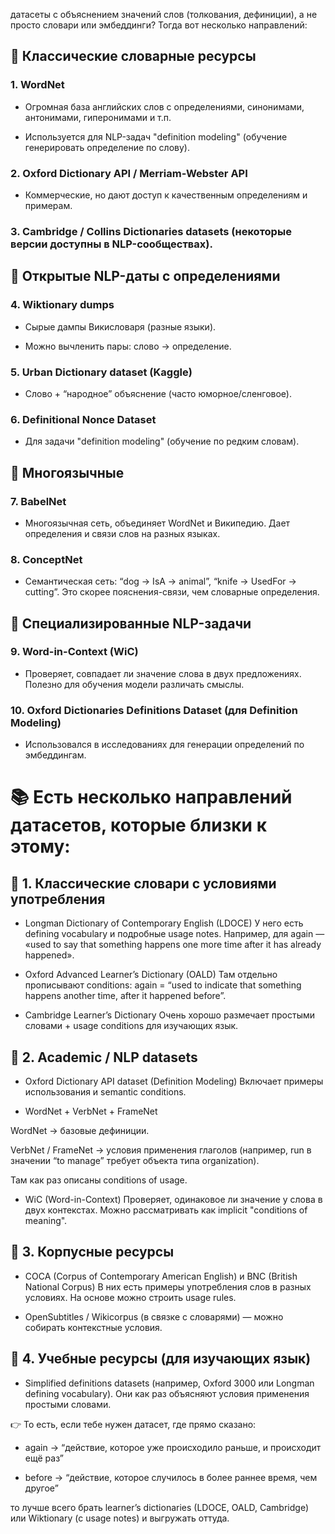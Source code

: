 датасеты с объяснением значений слов (толкования, дефиниции), а не просто словари или эмбеддинги?
Тогда вот несколько направлений:


## 🔹 Классические словарные ресурсы

### 1. WordNet

* Огромная база английских слов с определениями, синонимами, антонимами, гиперонимами и т.п.

* Используется для NLP-задач "definition modeling" (обучение генерировать определение по слову).


### 2. Oxford Dictionary API / Merriam-Webster API

* Коммерческие, но дают доступ к качественным определениям и примерам.


### 3. Cambridge / Collins Dictionaries datasets (некоторые версии доступны в NLP-сообществах).


## 🔹 Открытые NLP-даты с определениями

### 4. Wiktionary dumps

* Сырые дампы Викисловаря (разные языки).

* Можно вычленить пары: слово → определение.


### 5. Urban Dictionary dataset (Kaggle)

* Слово + “народное” объяснение (часто юморное/сленговое).


### 6. Definitional Nonce Dataset

* Для задачи "definition modeling" (обучение по редким словам).


## 🔹 Многоязычные

### 7. BabelNet

* Многоязычная сеть, объединяет WordNet и Википедию. Дает определения и связи слов на разных языках.


### 8. ConceptNet

* Семантическая сеть: “dog → IsA → animal”, “knife → UsedFor → cutting”. Это скорее пояснения-связи, чем словарные определения.


## 🔹 Специализированные NLP-задачи

### 9. Word-in-Context (WiC)

* Проверяет, совпадает ли значение слова в двух предложениях. Полезно для обучения модели различать смыслы.


### 10. Oxford Dictionaries Definitions Dataset (для Definition Modeling)

* Использовался в исследованиях для генерации определений по эмбеддингам.



# 📚 Есть несколько направлений датасетов, которые близки к этому:

## 🔹 1. Классические словари с условиями употребления

* Longman Dictionary of Contemporary English (LDOCE)
У него есть defining vocabulary и подробные usage notes. Например, для again — «used to say that something happens one more time after it has already happened».

* Oxford Advanced Learner’s Dictionary (OALD)
Там отдельно прописывают conditions:
again = “used to indicate that something happens another time, after it happened before”.

* Cambridge Learner’s Dictionary
Очень хорошо размечает простыми словами + usage conditions для изучающих язык.


## 🔹 2. Academic / NLP datasets

* Oxford Dictionary API dataset (Definition Modeling)
Включает примеры использования и semantic conditions.

* WordNet + VerbNet + FrameNet

WordNet → базовые дефиниции.

VerbNet / FrameNet → условия применения глаголов (например, run в значении “to manage” требует объекта типа organization).

Там как раз описаны conditions of usage.

* WiC (Word-in-Context)
Проверяет, одинаковое ли значение у слова в двух контекстах. Можно рассматривать как implicit "conditions of meaning".


## 🔹 3. Корпусные ресурсы

* COCA (Corpus of Contemporary American English) и BNC (British National Corpus)
В них есть примеры употребления слов в разных условиях. На основе можно строить usage rules.

* OpenSubtitles / Wikicorpus (в связке с словарями) — можно собирать контекстные условия.


## 🔹 4. Учебные ресурсы (для изучающих язык)

* Simplified definitions datasets (например, Oxford 3000 или Longman defining vocabulary).
Они как раз объясняют условия применения простыми словами.



👉 То есть, если тебе нужен датасет, где прямо сказано:

* again → “действие, которое уже происходило раньше, и происходит ещё раз”

* before → “действие, которое случилось в более раннее время, чем другое”

то лучше всего брать learner’s dictionaries (LDOCE, OALD, Cambridge) или Wiktionary (с usage notes) и выгружать оттуда.

